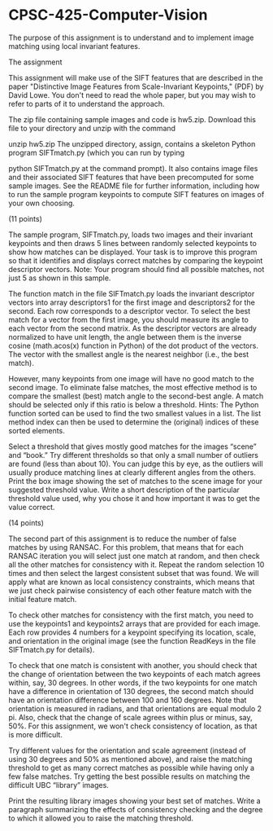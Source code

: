 # CPSC-425-Computer-Vision
The purpose of this assignment is to understand and to implement image matching using local invariant features.

The assignment

This assignment will make use of the SIFT features that are described in the paper "Distinctive Image Features from Scale-Invariant Keypoints," (PDF) by David Lowe. You don't need to read the whole paper, but you may wish to refer to parts of it to understand the approach.

The zip file containing sample images and code is hw5.zip. Download this file to your directory and unzip with the command

unzip hw5.zip
The unzipped directory, assign, contains a skeleton Python program SIFTmatch.py (which you can run by typing

python SIFTmatch.py
at the command prompt). It also contains image files and their associated SIFT features that have been precomputed for some sample images. See the README file for further information, including how to run the sample program keypoints to compute SIFT features on images of your own choosing.

(11 points)


The sample program, SIFTmatch.py, loads two images and their invariant keypoints and then draws 5 lines between randomly selected keypoints to show how matches can be displayed. Your task is to improve this program so that it identifies and displays correct matches by comparing the keypoint descriptor vectors. Note: Your program should find all possible matches, not just 5 as shown in this sample.

The function match in the file SIFTmatch.py loads the invariant descriptor vectors into array descriptors1 for the first image and descriptors2 for the second. Each row corresponds to a descriptor vector. To select the best match for a vector from the first image, you should measure its angle to each vector from the second matrix. As the descriptor vectors are already normalized to have unit length, the angle between them is the inverse cosine (math.acos(x) function in Python) of the dot product of the vectors. The vector with the smallest angle is the nearest neighbor (i.e., the best match).

However, many keypoints from one image will have no good match to the second image. To eliminate false matches, the most effective method is to compare the smallest (best) match angle to the second-best angle. A match should be selected only if this ratio is below a threshold. Hints: The Python function sorted can be used to find the two smallest values in a list. The list method index can then be used to determine the (original) indices of these sorted elements.

Select a threshold that gives mostly good matches for the images “scene” and “book.” Try different thresholds so that only a small number of outliers are found (less than about 10). You can judge this by eye, as the outliers will usually produce matching lines at clearly different angles from the others. Print the box image showing the set of matches to the scene image for your suggested threshold value. Write a short description of the particular threshold value used, why you chose it and how important it was to get the value correct.

(14 points)  


The second part of this assignment is to reduce the number of false matches by using RANSAC. For this problem, that means that for each RANSAC iteration you will select just one match at random, and then check all the other matches for consistency with it. Repeat the random selection 10 times and then select the largest consistent subset that was found. We will apply what are known as local consistency constraints, which means that we just check pairwise consistency of each other feature match with the initial feature match.

To check other matches for consistency with the first match, you need to use the keypoints1 and keypoints2 arrays that are provided for each image. Each row provides 4 numbers for a keypoint specifying its location, scale, and orientation in the original image (see the function ReadKeys in the file SIFTmatch.py for details).

To check that one match is consistent with another, you should check that the change of orientation between the two keypoints of each match agrees within, say, 30 degrees. In other words, if the two keypoints for one match have a difference in orientation of 130 degrees, the second match should have an orientation difference between 100 and 160 degrees. Note that orientation is measured in radians, and that orientations are equal modulo 2 pi. Also, check that the change of scale agrees within plus or minus, say, 50%. For this assignment, we won't check consistency of location, as that is more difficult.

Try different values for the orientation and scale agreement (instead of using 30 degrees and 50% as mentioned above), and raise the matching threshold to get as many correct matches as possible while having only a few false matches. Try getting the best possible results on matching the difficult UBC “library” images.

Print the resulting library images showing your best set of matches. Write a paragraph summarizing the effects of consistency checking and the degree to which it allowed you to raise the matching threshold.
